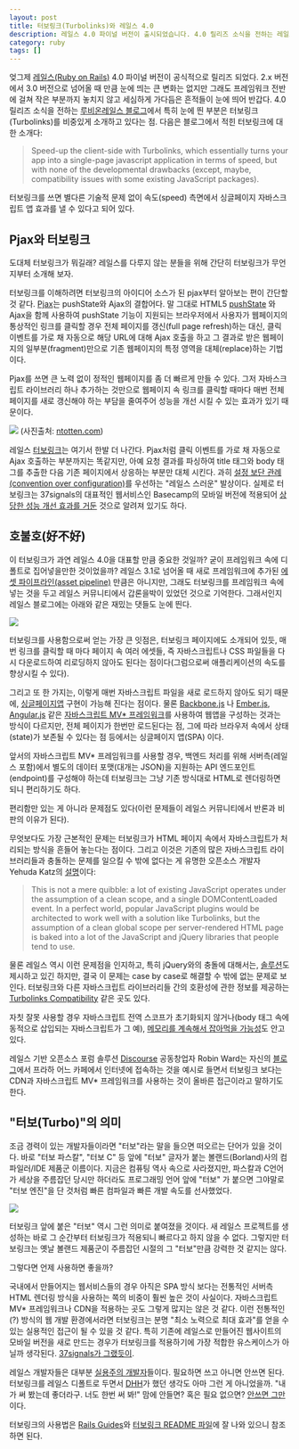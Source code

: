 ```yaml
---
layout: post
title: 터보링크(Turbolinks)와 레일스 4.0
description: 레일스 4.0 파이널 버전이 출시되었습니다. 4.0 릴리즈 소식을 전하는 레일스 블로그에서 비중있게 소개하고 있는 터보링크(Turbolinks)의 개념과 장단점 등을 소개합니다.
category: ruby 
tags: []
---
```


엊그제 [레일스(Ruby on Rails)](http://rubyonrails.org/) 4.0 파이널 버전이 공식적으로 릴리즈 되었다. 2.x 버전에서 3.0 버전으로 넘어올 때 만큼 눈에 띄는 큰 변화는 없지만 그래도 프레임워크 전반에 걸쳐 작은 부분까지 놓치지 않고 세심하게 가다듬은 흔적들이 눈에 띄어 반갑다. 4.0 릴리즈 소식을 전하는 [루비온레일스 블로그](http://weblog.rubyonrails.org/)에서 특히 눈에 띈 부분은 터보링크(Turbolinks)를 비중있게 소개하고 있다는 점. 다음은 블로그에서 적힌 터보링크에 대한 소개다:

> Speed-up the client-side with Turbolinks, which essentially turns your app into a single-page javascript application in terms of speed, but with none of the developmental drawbacks (except, maybe, compatibility issues with some existing JavaScript packages).

터보링크를 쓰면 별다른 기술적 문제 없이 속도(speed) 측면에서 싱글페이지 자바스크립트 앱 효과를 낼 수 있다고 되어 있다.

Pjax와 터보링크
-----

도대체 터보링크가 뭐길래? 레일스를 다루지 않는 분들을 위해 간단히 터보링크가 무언지부터 소개해 보자.

터보링크를 이해하려면 터보링크의 아이디어 소스가 된 pjax부터 알아보는 편이 간단할 것 같다. [Pjax](https://github.com/defunkt/jquery-pjax)는 pushState와 Ajax의 결합어다. 말 그대로 HTML5 [pushState](https://developer.mozilla.org/en-US/docs/Web/Guide/DOM/Manipulating_the_browser_history) 와 Ajax을 함께 사용하여 pushState 기능이 지원되는 브라우저에서 사용자가 웹페이지의 통상적인 링크를 클릭할 경우 전체 페이지를 갱신(full page refresh)하는 대신, 클릭 이벤트를 가로 채 자동으로 해당 URL에 대해 Ajax 호출을 하고 그 결과로 받은 웹페이지의 일부분(fragment)만으로 기존 웹페이지의 특정 영역을 대체(replace)하는 기법이다.

Pjax를 쓰면 큰 노력 없이 정적인 웹페이지를 좀 더 빠르게 만들 수 있다. 그저 자바스크립트 라이브러리 하나 추가하는 것만으로 웹페이지 속 링크를 클릭할 때마다 매번 전체 페이지를 새로 갱신해야 하는 부담을 줄여주어 성능을 개선 시킬 수 있는 효과가 있기 때문이다.

![](http://usefulpa.s3.amazonaws.com/images/2013/pjax-requests.jpg)
(사진출처: [ntotten.com](http://ntotten.com/2012/04/09/building-super-fast-web-apps-with-pjax/))

레일스 [터보링크](https://github.com/rails/turbolinks/)는 여기서 한발 더 나간다. Pjax처럼 클릭 이벤트를 가로 채 자동으로 Ajax 호출하는 부분까지는 똑같지만, 아예 요청 결과를 파싱하여 title 태그와 body 태그를 추출한 다음 기존 페이지에서 상응하는 부분만 대체 시킨다. 과히 [설정 보단 관례(convention over configuration)](http://en.wikipedia.org/wiki/Convention_over_configuration)를 우선하는 "레일스 스러운" 발상이다. 실제로 터보링크는 37signals의 대표적인 웹서비스인 Basecamp의 모바일 버전에 적용되어 [상당한 성능 개선 효과를 거둔](http://37signals.com/svn/posts/3269-behind-the-speed-basecamp-mobile) 것으로 알려져 있기도 하다.

호불호(好不好)
-----

이 터보링크가 과연 레일스 4.0을 대표할 만큼 중요한 것일까? 굳이 프레임워크 속에 디폴트로 집어넣을만한 것이었을까? 레일스 3.1로 넘어올 때 새로 프레임워크에 추가된 [에셋 파이프라인(asset pipeline)](http://guides.rubyonrails.org/asset_pipeline.html) 만큼은 아니지만, 그래도 터보링크를 프레임워크 속에 넣는 것을 두고 레일스 커뮤니티에서 갑론을박이 있었던 것으로 기억한다. 그래서인지 레일스 블로그에는 아래와 같은 재밌는 댓들도 눈에 띈다.

![](http://usefulpa.s3.amazonaws.com/images/2013/idonotlinkturbolinks.png)

터보링크를 사용함으로써 얻는 가장 큰 잇점은, 터보링크 페이지에도 소개되어 있듯, 매번 링크를 클릭할 때 마다 페이지 속 여러 에셋들, 즉 자바스크립트나 CSS 파일들을 다시 다운로드하여 리로딩하지 않아도 된다는 점이다(그럼으로써 애플리케이션의 속도를 향상시킬 수 있다). 

그리고 또 한 가지는, 이렇게 매번 자바스크립트 파일을 새로 로드하지 않아도 되기 때문에, [싱글페이지앱](http://en.wikipedia.org/wiki/Single-page_application) 구현이 가능해 진다는 점이다. 물론 [Backbone.js](http://backbonejs.org/) 나 [Ember.js](http://emberjs.com/), [Angular.js](http://angularjs.org/) 같은 [자바스크립트 MV* 프레임워크](http://todomvc.com/)를 사용하여 웹앱을 구성하는 것과는 방식이 다르지만, 전체 페이지가 한번만 로드된다는 점, 그에 따라 브라우저 속에서 상태(state)가 보존될 수 있다는 점 등에서는 싱글페이지 앱(SPA) 이다.

앞서의 자바스크립트 MV* 프레임워크를 사용할 경우, 백엔드 처리를 위해 서버측(레일스 포함)에서 별도의 데이터 포맷(대개는 JSON)을 지원하는 API 엔드포인트(endpoint)를 구성해야 하는데 터보링크는 그냥 기존 방식대로 HTML로 렌더링하면 되니 편리하기도 하다.

편리함만 있는 게 아니라 문제점도 있다(이런 문제들이 레일스 커뮤니티에서  반론과 비판의 이유가 된다).

무엇보다도 가장 근본적인 문제는 터보링크가 HTML 페이지 속에서 자바스크립트가 처리되는 방식을 흔들어 놓는다는 점이다. 그리고 이것은 기존의 많은 자바스크립트 라이브러리들과 충돌하는 문제를 일으킬 수 밖에 없다는 게 유명한 오픈소스 개발자 Yehuda Katz의 [설명](https://plus.google.com/106300407679257154689/posts/A65agXRynUn)이다:

> This is not a mere quibble: a lot of existing JavaScript operates under the assumption of a clean scope, and a single DOMContentLoaded event. In a perfect world, popular JavaScript plugins would be architected to work well with a solution like Turbolinks, but the assumption of a clean global scope per server-rendered HTML page is baked into a lot of the JavaScript and jQuery libraries that people tend to use.

물론 레일스 역시 이런 문제점을 인지하고, 특히 jQuery와의 충돌에 대해서는, [솔루션](https://github.com/kossnocorp/jquery.turbolinks)도 제시하고 있긴 하지만,  결국 이 문제는 case by case로 해결할 수 밖에 없는 문제로 보인다. 터보링크와 다른 자바스크립트 라이브러리들 간의 호환성에 관한 정보를 제공하는 [Turbolinks Compatibility](http://reed.github.io/turbolinks-compatibility/) 같은 곳도 있다. 

자칫 잘못 사용할 경우 자바스크립트 전역 스코프가 초기화되지 않거나(body 태그 속에 동적으로 삽입되는 자바스크립트가 그 예), [메모리를 계속해서 잡아먹을 가능성](http://staal.io/blog/2013/01/18/dangers-of-turbolinks/)도 안고 있다. 

레일스 기반 오픈소스 포럼 솔루션 [Discourse](http://www.discourse.org/) 공동창업자 Robin Ward는 자신의 [블로그](http://eviltrout.com/2013/01/06/turbolinks-and-the-prague-effect.html)에서 프라하 어느 카페에서 인터넷에 접속하는 것을 예시로 들면서 터보링크 보다는 CDN과 자바스크립트 MV* 프레임워크를 사용하는 것이 올바른 접근이라고 말하기도 한다. 

"터보(Turbo)"의 의미
-----

조금 경력이 있는 개발자들이라면  "터보"라는 말을 들으면 떠오르는 단어가 있을 것이다. 바로 "터보 파스칼", "터보 C" 등 앞에 "터보" 글자가 붙는 볼랜드(Borland)사의 컴파일러/IDE 제품군 이름이다. 지금은 컴퓨팅 역사 속으로 사라졌지만, 파스칼과 C언어가 세상을 주름잡던 당시만 하더라도 프로그래밍 언어 앞에 "터보" 가 붙으면 그야말로 "터보 엔진"을 단 것처럼 빠른 컴파일과 빠른 개발 속도를 선사했었다.

![](http://usefulpa.s3.amazonaws.com/images/2013/porsche-turbolinks.jpg)

터보링크 앞에 붙은 "터보" 역시 그런 의미로 붙여졌을 것이다. 새 레일스 프로젝트를 생성하는 바로 그 순간부터 터보링크가 적용되니 빠르다고 하지 않을 수 없다. 그렇지만 터보링크는 옛날 볼랜드 제품군이 주름잡던 시절의 그 "터보"만큼 강력한 것 같지는 않다. 

그렇다면 언제 사용하면 좋을까?

국내에서 만들어지는 웹서비스들의 경우 아직은 SPA 방식 보다는 전통적인 서버측 HTML 렌더링 방식을 사용하는 쪽의 비중이 훨씬 높은 것이 사실이다. 자바스크립트 MV* 프레임워크나 CDN을 적용하는 곳도 그렇게 많지는 않은 것 같다. 이런 전통적인(?) 방식의 웹 개발 환경에서라면 터보링크는 분명  "최소 노력으로 최대 효과"를 얻을 수 있는 실용적인 접근이 될 수 있을 것 같다. 특히 기존에 레일스로 만들어진 웹사이트의 모바일 버전을 새로 만드는 경우가 터보링크를 적용하기에 가장 적합한 유스케이스가 아닐까 생각된다. [37signals가 그랬듯이]((http://37signals.com/svn/posts/3269-behind-the-speed-basecamp-mobile)).

레일스 개발자들은 대부분 [실용주의 개발자](http://www.insightbook.co.kr/books/ppp/%EC%8B%A4%EC%9A%A9%EC%A3%BC%EC%9D%98-%ED%94%84%EB%A1%9C%EA%B7%B8%EB%9E%98%EB%A8%B8)들이다. 필요하면 쓰고 아니면 안쓰면 된다.  터보링크를 레일스 디폴트로 두면서 [DHH](http://37signals.com/svn/writers/dhh)가 했던 생각도 아마 그런 게 아니었을까. "내가 써 봤는데 좋더라구. 너도 한번 써 봐!" 맘에 안들면? 혹은 필요 없으면? [안쓰면 그만](http://blog.steveklabnik.com/posts/2013-06-25-removing-turbolinks-from-rails-4)이다.

터보링크의 사용법은 [Rails Guides](http://guides.rubyonrails.org/working_with_javascript_in_rails.html#turbolinks)와 [터보링크 README 파일](https://github.com/rails/turbolinks/blob/master/README.md)에 잘 나와 있으니 참조하면 된다.



